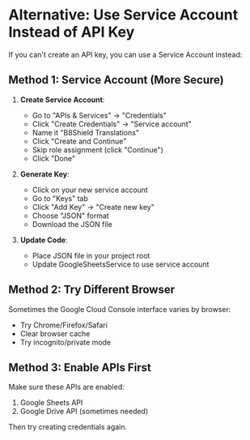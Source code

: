 # Alternative: Use Service Account Instead of API Key

If you can't create an API key, you can use a Service Account instead:

## Method 1: Service Account (More Secure)

1. **Create Service Account**:
   - Go to "APIs & Services" → "Credentials"
   - Click "Create Credentials" → "Service account"
   - Name it "B8Shield Translations"
   - Click "Create and Continue"
   - Skip role assignment (click "Continue")
   - Click "Done"

2. **Generate Key**:
   - Click on your new service account
   - Go to "Keys" tab
   - Click "Add Key" → "Create new key"
   - Choose "JSON" format
   - Download the JSON file

3. **Update Code**:
   - Place JSON file in your project root
   - Update GoogleSheetsService to use service account

## Method 2: Try Different Browser

Sometimes the Google Cloud Console interface varies by browser:
- Try Chrome/Firefox/Safari
- Clear browser cache
- Try incognito/private mode

## Method 3: Enable APIs First

Make sure these APIs are enabled:
1. Google Sheets API
2. Google Drive API (sometimes needed)

Then try creating credentials again.
